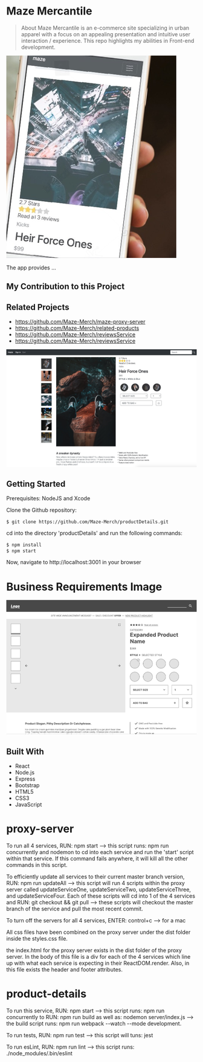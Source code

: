 # Maze Mercantile
> About
Maze Mercantile is an e-commerce site specializing in urban apparel with a focus on an appealing presentation and intuitive user interaction / experience. This repo highlights my abilities in Front-end development.

![Mobile Image](public/media/mobile.jpg)

The app provides ...

## My Contribution to this Project


## Related Projects
- https://github.com/Maze-Merch/maze-proxy-server
- https://github.com/Maze-Merch/related-products
- https://github.com/Maze-Merch/reviewsService
- https://github.com/Maze-Merch/reviewsService

![Desktop Image](public/media/desktop.jpg)

## Getting Started
Prerequisites: NodeJS and Xcode

Clone the Github repository:
```
$ git clone https://github.com/Maze-Merch/productDetails.git
```

cd into the directory 'productDetails' and run the following commands:

```
$ npm install
$ npm start
```
Now, navigate to http://localhost:3001 in your browser

# Business Requirements Image
![Mockup](public/media/mockup.jpg)


## Built With
* React
* Node.js
* Express
* Bootstrap
* HTML5
* CSS3
* JavaScript


# proxy-server
To run all 4 services, RUN: npm start --> this script runs: npm run concurrently and nodemon to cd into each service and run the 'start' script within that service. If this command fails anywhere, it will kill all the other commands in this script.

To efficiently update all services to their current master branch version, RUN: npm run updateAll --> this script will run 4 scripts within the proxy server called updateServiceOne, updateServiceTwo, updateServiceThree, and updateServiceFour. Each of these scripts will cd into 1 of the 4 services and RUN: git checkout && git pull --> these scripts will checkout the master branch of the service and pull the most recent commit.

To turn off the servers for all 4 services, ENTER: control+c --> for a mac

All css files have been combined on the proxy server under the dist folder inside the styles.css file.

the index.html for the proxy server exists in the dist folder of the proxy server. In the body of this file is a div for each of the 4 services which line up with what each service is expecting in their ReactDOM.render. Also, in this file exists the header and footer attributes.

# product-details
To run this service, RUN: npm start --> this script runs: npm run concurrently to RUN: npm run build as well as: nodemon server/index.js --> the build script runs: npm run webpack --watch --mode development.

To run tests, RUN: npm run test --> this script will tuns: jest

To run esLint, RUN: npm run lint --> this script runs: ./node_modules/.bin/eslint
